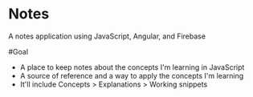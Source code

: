 # Notes
A notes application using JavaScript, Angular, and Firebase

#Goal
- A place to keep notes about the concepts I'm learning in JavaScript
- A source of reference and a way to apply the concepts I'm learning
- It'll include Concepts > Explanations > Working snippets
